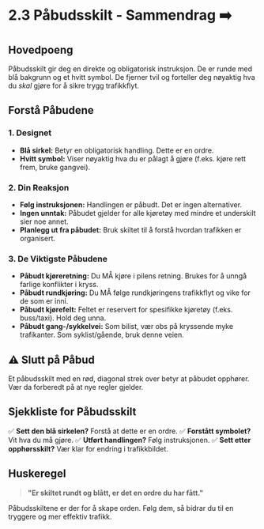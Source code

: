 # 2.3 Påbudsskilt - Sammendrag ➡️

## Hovedpoeng
Påbudsskilt gir deg en direkte og obligatorisk instruksjon. De er runde med blå bakgrunn og et hvitt symbol. De fjerner tvil og forteller deg nøyaktig hva du *skal* gjøre for å sikre trygg trafikkflyt.

## Forstå Påbudene

### 1. **Designet**
- **Blå sirkel:** Betyr en obligatorisk handling. Dette er en ordre.
- **Hvitt symbol:** Viser nøyaktig hva du er pålagt å gjøre (f.eks. kjøre rett frem, bruke gangvei).

### 2. **Din Reaksjon**
- **Følg instruksjonen:** Handlingen er påbudt. Det er ingen alternativer.
- **Ingen unntak:** Påbudet gjelder for alle kjøretøy med mindre et underskilt sier noe annet.
- **Planlegg ut fra påbudet:** Bruk skiltet til å forstå hvordan trafikken er organisert.

### 3. **De Viktigste Påbudene**
- **Påbudt kjøreretning:** Du MÅ kjøre i pilens retning. Brukes for å unngå farlige konflikter i kryss.
- **Påbudt rundkjøring:** Du MÅ følge rundkjøringens trafikkflyt og vike for de som er inni.
- **Påbudt kjørefelt:** Feltet er reservert for spesifikke kjøretøy (f.eks. buss/taxi). Hold deg unna.
- **Påbudt gang-/sykkelvei:** Som bilist, vær obs på kryssende myke trafikanter. Som syklist/gående, bruk denne veien.

## ⚠️ Slutt på Påbud
Et påbudsskilt med en rød, diagonal strek over betyr at påbudet opphører. Vær da forberedt på at nye regler gjelder.

## Sjekkliste for Påbudsskilt
✅ **Sett den blå sirkelen?** Forstå at dette er en ordre.
✅ **Forstått symbolet?** Vit hva du må gjøre.
✅ **Utført handlingen?** Følg instruksjonen.
✅ **Sett etter opphørsskilt?** Vær klar for endring i trafikkbildet.

## Huskeregel
> **"Er skiltet rundt og blått, er det en ordre du har fått."**

Påbudsskiltene er der for å skape orden. Følg dem, så bidrar du til en tryggere og mer effektiv trafikk.